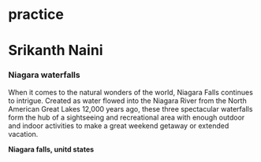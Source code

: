 # practice
<h1> Srikanth Naini</h1>
<h3>Niagara waterfalls </h3>
<p>When it comes to the natural wonders of the world, Niagara Falls continues to intrigue. Created as water flowed into the Niagara River from the North American Great Lakes 12,000 years ago, these three spectacular waterfalls form the hub of a sightseeing and recreational area with enough outdoor and indoor activities to make a great weekend getaway or extended vacation.</p>
<b> Niagara falls, unitd states</b>
